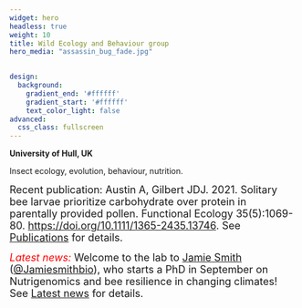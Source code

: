 ```yaml
---
widget: hero
headless: true
weight: 10
title: Wild Ecology and Behaviour group
hero_media: "assassin_bug_fade.jpg"

    
design:
  background:
    gradient_end: '#ffffff'
    gradient_start: '#ffffff'
    text_color_light: false
advanced:
  css_class: fullscreen
---
```

<style>
            .my_text
            {
                font-size:      18px;
            }
            em {
                color: #ff0000;
            }
</style>
        
**University of Hull, UK**

<div>Insect ecology, evolution, behaviour, nutrition.
</div>
<p>
<div class='my_text'>Recent publication:
Austin A, Gilbert JDJ. 2021. Solitary bee larvae prioritize carbohydrate over protein in parentally provided pollen. Functional Ecology 35(5):1069-80. <a href="https://doi.org/10.1111/1365-2435.13746">https://doi.org/10.1111/1365-2435.13746</a>. See <a href='/featured'>Publications</a> for details.
</div>
<p>
<div class='my_text'>
<em>Latest news:</em>
Welcome to the lab to <a href='/author/jamie-smith/'>Jamie Smith</a> (<a href='https://twitter.com/Jamiesmithbio'>@Jamiesmithbio</a>), who starts a PhD in September on Nutrigenomics and bee resilience in changing climates! See <a href='#posts'>Latest news</a> for details.</div>
